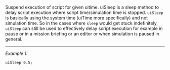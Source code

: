 Suspend execution of script for given uitime.  uiSleep is a sleep method to delay script execution where script time/simulation time is stopped.
`uiSleep` is basically using the system time (uiTime more specifically) and not simulation time.
So in the cases where `sleep` would get stuck indefinitely, `uiSleep` can still be used to effectively delay script execution for example in pause or in a mission briefing or an editor or when simulation is paused in general.


---
*Example 1:*
```sqf
uiSleep 0.5;
```